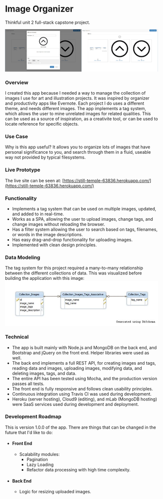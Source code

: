 # Image Organizer
Thinkful unit 2 full-stack capstone project.

![Screenshot](https://github.com/amcavinue/image-organizer/blob/master/screenshots.jpg)

### Overview
I created this app because I needed a way to manage the collection of images I use for art and illustration projects. It was inspired by organizer and productivity apps like Evernote. Each project I do uses a different theme, and needs different images. The app implements a tag system, which allows the user to mine unrelated images for related qualities. This can be used as a source of inspiration, as a creativite tool, or can be used to locate reference for specific objects.

### Use Case
Why is this app useful? It allows you to organize lots of images that have personal significance to you, and search through them in a fluid, useable way not provided by typical filesystems.

### Live Prototype
The live site can be seen at: [https://still-temple-63836.herokuapp.com/](https://still-temple-63836.herokuapp.com/)

### Functionality
 - Implements a tag system that can be used on multiple images, updated, and added to in real-time.
 - Works as a SPA, allowing the user to upload images, change tags, and change images without reloading the browser.
 - Has a filter system allowing the user to search based on tags, filenames, or words in the image descriptions.
 - Has easy drag-and-drop functionality for uploading images.
 - Implemented with clean design principles.

### Data Modeling
The tag system for this project required a many-to-many relationship between the different collections of data. This was visualized before building the application with this image:
![Data Model](https://github.com/amcavinue/image-organizer/blob/master/image_tags_schema_1.jpg)

### Technical
- The app is built mainly with Node.js and MongoDB on the back end, and Bootstrap and jQuery on the front end. Helper libraries were used as well.
- The back end implements a full REST API, for creating images and tags, reading data and images, uploading images, modifying data, and deleting images, tags, and data.
- The entire API has been tested using Mocha, and the production version passes all tests.
- The front end is fully responsive and follows clean usability principles.
- Continuous integration using Travis CI was used during development.
- Heroku (server hosting), Cloud9 (editing), and mLab (MongoDB hosting) were SaaS services used during development and deployment.

### Development Roadmap
This is version 1.0.0 of the app. There are things that can be changed in the future that I'd like to do:
 - #### Front End
    - Scalability modules:
        - Pagination
        - Lazy Loading
        - Refactor data processing with high time complexity.
- #### Back End
    - Logic for resizing uploaded images.
